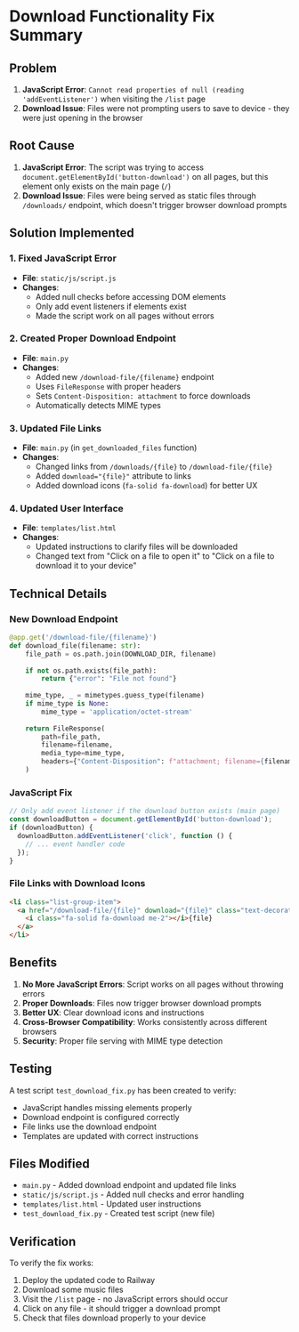 # Download Functionality Fix Summary

## Problem
1. **JavaScript Error**: `Cannot read properties of null (reading 'addEventListener')` when visiting the `/list` page
2. **Download Issue**: Files were not prompting users to save to device - they were just opening in the browser

## Root Cause
1. **JavaScript Error**: The script was trying to access `document.getElementById('button-download')` on all pages, but this element only exists on the main page (`/`)
2. **Download Issue**: Files were being served as static files through `/downloads/` endpoint, which doesn't trigger browser download prompts

## Solution Implemented

### 1. Fixed JavaScript Error
- **File**: `static/js/script.js`
- **Changes**:
  - Added null checks before accessing DOM elements
  - Only add event listeners if elements exist
  - Made the script work on all pages without errors

### 2. Created Proper Download Endpoint
- **File**: `main.py`
- **Changes**:
  - Added new `/download-file/{filename}` endpoint
  - Uses `FileResponse` with proper headers
  - Sets `Content-Disposition: attachment` to force downloads
  - Automatically detects MIME types

### 3. Updated File Links
- **File**: `main.py` (in `get_downloaded_files` function)
- **Changes**:
  - Changed links from `/downloads/{file}` to `/download-file/{file}`
  - Added `download="{file}"` attribute to links
  - Added download icons (`fa-solid fa-download`) for better UX

### 4. Updated User Interface
- **File**: `templates/list.html`
- **Changes**:
  - Updated instructions to clarify files will be downloaded
  - Changed text from "Click on a file to open it" to "Click on a file to download it to your device"

## Technical Details

### New Download Endpoint
```python
@app.get('/download-file/{filename}')
def download_file(filename: str):
    file_path = os.path.join(DOWNLOAD_DIR, filename)
    
    if not os.path.exists(file_path):
        return {"error": "File not found"}
    
    mime_type, _ = mimetypes.guess_type(filename)
    if mime_type is None:
        mime_type = 'application/octet-stream'
    
    return FileResponse(
        path=file_path,
        filename=filename,
        media_type=mime_type,
        headers={"Content-Disposition": f"attachment; filename={filename}"}
    )
```

### JavaScript Fix
```javascript
// Only add event listener if the download button exists (main page)
const downloadButton = document.getElementById('button-download');
if (downloadButton) {
  downloadButton.addEventListener('click', function () {
    // ... event handler code
  });
}
```

### File Links with Download Icons
```html
<li class="list-group-item">
  <a href="/download-file/{file}" download="{file}" class="text-decoration-none">
    <i class="fa-solid fa-download me-2"></i>{file}
  </a>
</li>
```

## Benefits
1. **No More JavaScript Errors**: Script works on all pages without throwing errors
2. **Proper Downloads**: Files now trigger browser download prompts
3. **Better UX**: Clear download icons and instructions
4. **Cross-Browser Compatibility**: Works consistently across different browsers
5. **Security**: Proper file serving with MIME type detection

## Testing
A test script `test_download_fix.py` has been created to verify:
- JavaScript handles missing elements properly
- Download endpoint is configured correctly
- File links use the download endpoint
- Templates are updated with correct instructions

## Files Modified
- `main.py` - Added download endpoint and updated file links
- `static/js/script.js` - Added null checks and error handling
- `templates/list.html` - Updated user instructions
- `test_download_fix.py` - Created test script (new file)

## Verification
To verify the fix works:
1. Deploy the updated code to Railway
2. Download some music files
3. Visit the `/list` page - no JavaScript errors should occur
4. Click on any file - it should trigger a download prompt
5. Check that files download properly to your device
